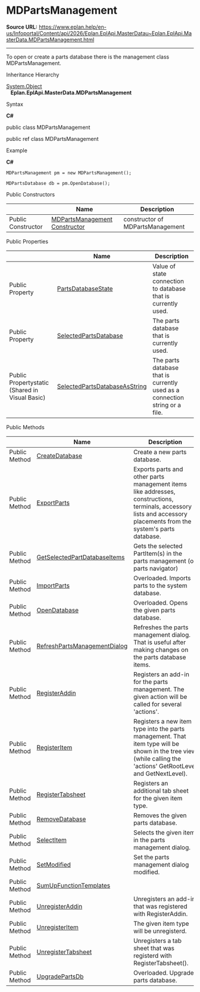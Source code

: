 # MDPartsManagement

**Source URL:** https://www.eplan.help/en-us/Infoportal/Content/api/2026/Eplan.EplApi.MasterDatau~Eplan.EplApi.MasterData.MDPartsManagement.html

---

To open or create a parts database there is the management class MDPartsManagement.

Inheritance Hierarchy

[System.Object](#)  
   **Eplan.EplApi.MasterData.MDPartsManagement**

Syntax

**C#**



public class MDPartsManagement

public ref class MDPartsManagement


Example

**C#**

```
MDPartsManagement pm = new MDPartsManagement();

MDPartsDatabase db = pm.OpenDatabase();
```

Public Constructors

|  | Name | Description |
| --- | --- | --- |
| Public Constructor | [MDPartsManagement Constructor](Eplan.EplApi.MasterDatau~Eplan.EplApi.MasterData.MDPartsManagement~_ctor.html) | constructor of MDPartsManagement |



Public Properties

|  | Name | Description |
| --- | --- | --- |
| Public Property | [PartsDatabaseState](Eplan.EplApi.MasterDatau~Eplan.EplApi.MasterData.MDPartsManagement~PartsDatabaseState.html) | Value of state connection to database that is currently used. |
| Public Property | [SelectedPartsDatabase](Eplan.EplApi.MasterDatau~Eplan.EplApi.MasterData.MDPartsManagement~SelectedPartsDatabase.html) | The parts database that is currently used. |
| Public Propertystatic (Shared in Visual Basic) | [SelectedPartsDatabaseAsString](Eplan.EplApi.MasterDatau~Eplan.EplApi.MasterData.MDPartsManagement~SelectedPartsDatabaseAsString.html) | The parts database that is currently used as a connection string or a file. |



Public Methods

|  | Name | Description |
| --- | --- | --- |
| Public Method | [CreateDatabase](Eplan.EplApi.MasterDatau~Eplan.EplApi.MasterData.MDPartsManagement~CreateDatabase.html) | Create a new parts database. |
| Public Method | [ExportParts](Eplan.EplApi.MasterDatau~Eplan.EplApi.MasterData.MDPartsManagement~ExportParts.html) | Exports parts and other parts management items like addresses, constructions, terminals, accessory lists and accessory placements from the system's parts database. |
| Public Method | [GetSelectedPartDatabaseItems](Eplan.EplApi.MasterDatau~Eplan.EplApi.MasterData.MDPartsManagement~GetSelectedPartDatabaseItems.html) | Gets the selected PartItem(s) in the parts management (or parts navigator) |
| Public Method | [ImportParts](Eplan.EplApi.MasterDatau~Eplan.EplApi.MasterData.MDPartsManagement~ImportParts.html) | Overloaded. Imports parts to the system database. |
| Public Method | [OpenDatabase](Eplan.EplApi.MasterDatau~Eplan.EplApi.MasterData.MDPartsManagement~OpenDatabase.html) | Overloaded. Opens the given parts database. |
| Public Method | [RefreshPartsManagementDialog](Eplan.EplApi.MasterDatau~Eplan.EplApi.MasterData.MDPartsManagement~RefreshPartsManagementDialog.html) | Refreshes the parts management dialog. That is useful after making changes on the parts database items. |
| Public Method | [RegisterAddin](Eplan.EplApi.MasterDatau~Eplan.EplApi.MasterData.MDPartsManagement~RegisterAddin.html) | Registers an add-in for the parts management. The given action will be called for several 'actions'. |
| Public Method | [RegisterItem](Eplan.EplApi.MasterDatau~Eplan.EplApi.MasterData.MDPartsManagement~RegisterItem.html) | Registers a new item type into the parts management. That item type will be shown in the tree view (while calling the 'actions' GetRootLevel and GetNextLevel). |
| Public Method | [RegisterTabsheet](Eplan.EplApi.MasterDatau~Eplan.EplApi.MasterData.MDPartsManagement~RegisterTabsheet.html) | Registers an additional tab sheet for the given item type. |
| Public Method | [RemoveDatabase](Eplan.EplApi.MasterDatau~Eplan.EplApi.MasterData.MDPartsManagement~RemoveDatabase.html) | Removes the given parts database. |
| Public Method | [SelectItem](Eplan.EplApi.MasterDatau~Eplan.EplApi.MasterData.MDPartsManagement~SelectItem.html) | Selects the given item in the parts management dialog. |
| Public Method | [SetModified](Eplan.EplApi.MasterDatau~Eplan.EplApi.MasterData.MDPartsManagement~SetModified.html) | Set the parts management dialog modified. |
| Public Method | [SumUpFunctionTemplates](Eplan.EplApi.MasterDatau~Eplan.EplApi.MasterData.MDPartsManagement~SumUpFunctionTemplates.html) |  |
| Public Method | [UnregisterAddin](Eplan.EplApi.MasterDatau~Eplan.EplApi.MasterData.MDPartsManagement~UnregisterAddin.html) | Unregisters an add-in that was registered with RegisterAddin. |
| Public Method | [UnregisterItem](Eplan.EplApi.MasterDatau~Eplan.EplApi.MasterData.MDPartsManagement~UnregisterItem.html) | The given item type will be unregisterd. |
| Public Method | [UnregisterTabsheet](Eplan.EplApi.MasterDatau~Eplan.EplApi.MasterData.MDPartsManagement~UnregisterTabsheet.html) | Unregisters a tab sheet that was registerd with RegisterTabsheet(). |
| Public Method | [UpgradePartsDb](Eplan.EplApi.MasterDatau~Eplan.EplApi.MasterData.MDPartsManagement~UpgradePartsDb.html) | Overloaded. Upgrades parts database. |


